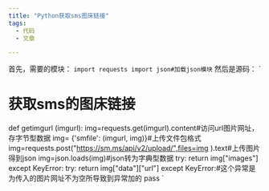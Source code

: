 ```yaml
---
title: "Python获取sms图床链接"
tags:
  - 代码
  - 文章

---
```


首先，需要的模块：
`
import requests
import json#加载json模块
`
然后是源码：
`
# 获取sms的图床链接
def getimgurl (imgurl):
    img=requests.get(imgurl).content#访问url图片网址，存字节型数据
    img= {'smfile': (imgurl, img)}#上传文件包格式
    img=requests.post("https://sm.ms/api/v2/upload/",files=img ).text#上传图片得到json
    img=json.loads(img)#json转为字典型数据
    try:
        return img["images"]
    except KeyError:
        try:
            return img["data"]["url"]
        except KeyError:#这个异常是为传入的图片网址不为空所导致到异常加的
            pass
`

